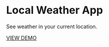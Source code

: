 # Local Weather App

See weather in your current location.

<a href="https://ivan3123708.github.io/Local-Weather-App/">VIEW DEMO</a>
